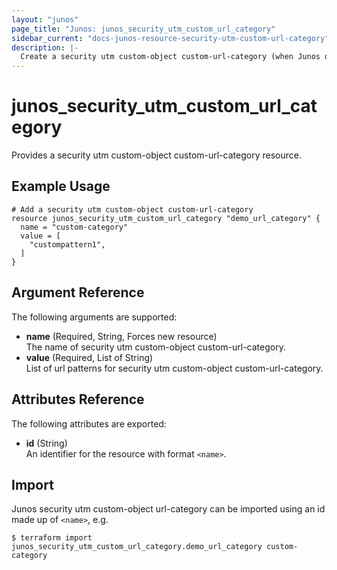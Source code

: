 ```yaml
---
layout: "junos"
page_title: "Junos: junos_security_utm_custom_url_category"
sidebar_current: "docs-junos-resource-security-utm-custom-url-category"
description: |-
  Create a security utm custom-object custom-url-category (when Junos device supports it)
---
```


# junos_security_utm_custom_url_category

Provides a security utm custom-object custom-url-category resource.

## Example Usage

```hcl
# Add a security utm custom-object custom-url-category
resource junos_security_utm_custom_url_category "demo_url_category" {
  name = "custom-category"
  value = [
    "custompattern1",
  ]
}
```

## Argument Reference

The following arguments are supported:

- **name** (Required, String, Forces new resource)  
  The name of security utm custom-object custom-url-category.
- **value** (Required, List of String)  
  List of url patterns for security utm custom-object custom-url-category.

## Attributes Reference

The following attributes are exported:

- **id** (String)  
  An identifier for the resource with format `<name>`.

## Import

Junos security utm custom-object url-category can be imported using an id made up of `<name>`, e.g.

```shell
$ terraform import junos_security_utm_custom_url_category.demo_url_category custom-category
```

